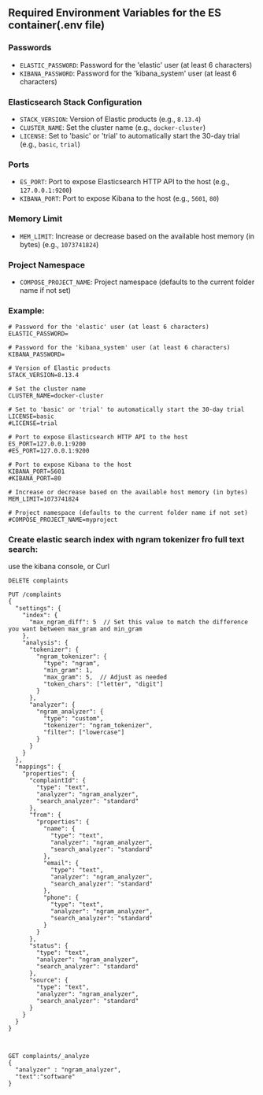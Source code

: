 ## Required Environment Variables for the ES container(.env file)

### Passwords
- `ELASTIC_PASSWORD`: Password for the 'elastic' user (at least 6 characters)
- `KIBANA_PASSWORD`: Password for the 'kibana_system' user (at least 6 characters)

### Elasticsearch Stack Configuration
- `STACK_VERSION`: Version of Elastic products (e.g., `8.13.4`)
- `CLUSTER_NAME`: Set the cluster name (e.g., `docker-cluster`)
- `LICENSE`: Set to 'basic' or 'trial' to automatically start the 30-day trial (e.g., `basic`, `trial`)

### Ports
- `ES_PORT`: Port to expose Elasticsearch HTTP API to the host (e.g., `127.0.0.1:9200`)
- `KIBANA_PORT`: Port to expose Kibana to the host (e.g., `5601`, `80`)

### Memory Limit
- `MEM_LIMIT`: Increase or decrease based on the available host memory (in bytes) (e.g., `1073741824`)

### Project Namespace
- `COMPOSE_PROJECT_NAME`: Project namespace (defaults to the current folder name if not set)

### Example:
```
# Password for the 'elastic' user (at least 6 characters)
ELASTIC_PASSWORD=

# Password for the 'kibana_system' user (at least 6 characters)
KIBANA_PASSWORD=

# Version of Elastic products
STACK_VERSION=8.13.4

# Set the cluster name
CLUSTER_NAME=docker-cluster

# Set to 'basic' or 'trial' to automatically start the 30-day trial
LICENSE=basic
#LICENSE=trial

# Port to expose Elasticsearch HTTP API to the host
ES_PORT=127.0.0.1:9200
#ES_PORT=127.0.0.1:9200

# Port to expose Kibana to the host
KIBANA_PORT=5601
#KIBANA_PORT=80

# Increase or decrease based on the available host memory (in bytes)
MEM_LIMIT=1073741824

# Project namespace (defaults to the current folder name if not set)
#COMPOSE_PROJECT_NAME=myproject
```

### Create elastic search index with ngram tokenizer fro full text search:
use the kibana console, or Curl

```
DELETE complaints

PUT /complaints
{
  "settings": {
    "index": {
      "max_ngram_diff": 5  // Set this value to match the difference you want between max_gram and min_gram
    },
    "analysis": {
      "tokenizer": {
        "ngram_tokenizer": {
          "type": "ngram",
          "min_gram": 1,
          "max_gram": 5,  // Adjust as needed
          "token_chars": ["letter", "digit"]
        }
      },
      "analyzer": {
        "ngram_analyzer": {
          "type": "custom",
          "tokenizer": "ngram_tokenizer",
          "filter": ["lowercase"]
        }
      }
    }
  },
  "mappings": {
    "properties": {
      "complaintId": {
        "type": "text",
        "analyzer": "ngram_analyzer",
        "search_analyzer": "standard"
      },
      "from": {
        "properties": {
          "name": {
            "type": "text",
            "analyzer": "ngram_analyzer",
            "search_analyzer": "standard"
          },
          "email": {
            "type": "text",
            "analyzer": "ngram_analyzer",
            "search_analyzer": "standard"
          },
          "phone": {
            "type": "text",
            "analyzer": "ngram_analyzer",
            "search_analyzer": "standard"
          }
        }
      },
      "status": {
        "type": "text",
        "analyzer": "ngram_analyzer",
        "search_analyzer": "standard"
      },
      "source": {
        "type": "text",
        "analyzer": "ngram_analyzer",
        "search_analyzer": "standard"
      }
    }
  }
}



GET complaints/_analyze
{
  "analyzer" : "ngram_analyzer",
  "text":"software"
}

```
